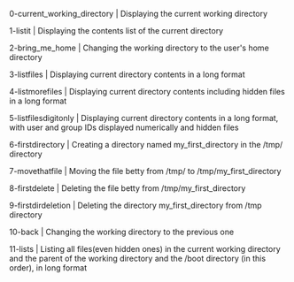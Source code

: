 0-current_working_directory | Displaying the current working directory

1-listit | Displaying the contents list of the current directory

2-bring_me_home | Changing the working directory to the user's home directory

3-listfiles | Displaying current directory contents in a long format

4-listmorefiles | Displaying current directory contents including hidden files in a long format

5-listfilesdigitonly | Displaying current directory contents in a long format, with user and group IDs displayed numerically and hidden files

6-firstdirectory | Creating a directory named my_first_directory in the /tmp/ directory

7-movethatfile | Moving the file betty from /tmp/ to /tmp/my_first_directory

8-firstdelete | Deleting the file betty from /tmp/my_first_directory

9-firstdirdeletion | Deleting the directory my_first_directory from /tmp directory

10-back | Changing the working directory to the previous one

11-lists | Listing all files(even hidden ones) in the current working directory and the parent of the working directory and the /boot directory (in this order), in long format
